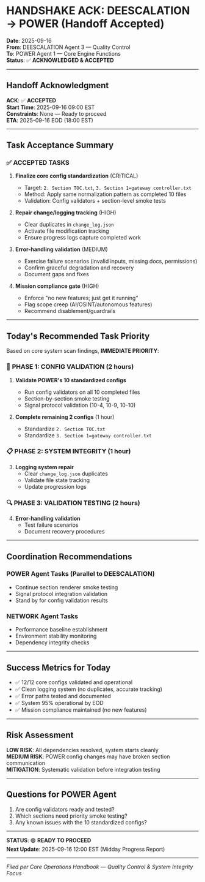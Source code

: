 # HANDSHAKE ACK: DEESCALATION → POWER (Handoff Accepted)
**Date**: 2025-09-16  
**From**: DEESCALATION Agent 3 — Quality Control  
**To**: POWER Agent 1 — Core Engine Functions  
**Status**: ✅ **ACKNOWLEDGED & ACCEPTED**

---

## Handoff Acknowledgment

**ACK**: ✅ **ACCEPTED**  
**Start Time**: 2025-09-16 09:00 EST  
**Constraints**: None — Ready to proceed  
**ETA**: 2025-09-16 EOD (18:00 EST)

---

## Task Acceptance Summary

### ✅ **ACCEPTED TASKS**
1. **Finalize core config standardization** (CRITICAL)
   - Target: `2. Section TOC.txt`, `3. Section 1=gateway controller.txt`
   - Method: Apply same normalization pattern as completed 10 files
   - Validation: Config validators + section-level smoke tests

2. **Repair change/logging tracking** (HIGH)
   - Clear duplicates in `change_log.json`
   - Activate file modification tracking
   - Ensure progress logs capture completed work

3. **Error-handling validation** (MEDIUM)
   - Exercise failure scenarios (invalid inputs, missing docs, permissions)
   - Confirm graceful degradation and recovery
   - Document gaps and fixes

4. **Mission compliance gate** (HIGH)
   - Enforce "no new features; just get it running"
   - Flag scope creep (AI/OSINT/autonomous features)
   - Recommend disablement/guardrails

---

## Today's Recommended Task Priority

Based on core system scan findings, **IMMEDIATE PRIORITY**:

### 🚨 **PHASE 1: CONFIG VALIDATION** (2 hours)
1. **Validate POWER's 10 standardized configs**
   - Run config validators on all 10 completed files
   - Section-by-section smoke testing
   - Signal protocol validation (10-4, 10-9, 10-10)

2. **Complete remaining 2 configs** (1 hour)
   - Standardize `2. Section TOC.txt`
   - Standardize `3. Section 1=gateway controller.txt`

### 📋 **PHASE 2: SYSTEM INTEGRITY** (1 hour)
3. **Logging system repair**
   - Clear `change_log.json` duplicates
   - Validate file state tracking
   - Update progression logs

### 🔍 **PHASE 3: VALIDATION TESTING** (2 hours)
4. **Error-handling validation**
   - Test failure scenarios
   - Document recovery procedures

---

## Coordination Recommendations

### **POWER Agent Tasks** (Parallel to DEESCALATION)
- Continue section renderer smoke testing
- Signal protocol integration validation
- Stand by for config validation results

### **NETWORK Agent Tasks**
- Performance baseline establishment
- Environment stability monitoring
- Dependency integrity checks

---

## Success Metrics for Today

- ✅ 12/12 core configs validated and operational
- ✅ Clean logging system (no duplicates, accurate tracking)
- ✅ Error paths tested and documented
- ✅ System 95% operational by EOD
- ✅ Mission compliance maintained (no new features)

---

## Risk Assessment

**LOW RISK**: All dependencies resolved, system starts cleanly  
**MEDIUM RISK**: POWER config changes may have broken section communication  
**MITIGATION**: Systematic validation before integration testing

---

## Questions for POWER Agent

1. Are config validators ready and tested?
2. Which sections need priority smoke testing?
3. Any known issues with the 10 standardized configs?

---

**STATUS**: 🟢 **READY TO PROCEED**  
**Next Update**: 2025-09-16 12:00 EST (Midday Progress Report)

---

*Filed per Core Operations Handbook — Quality Control & System Integrity Focus*












